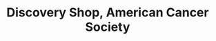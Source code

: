 ---
title: "Discovery Shop, American Cancer Society"
url: /menlo-park/discovery-shop-american-cancer-society/
shop: clothes
---